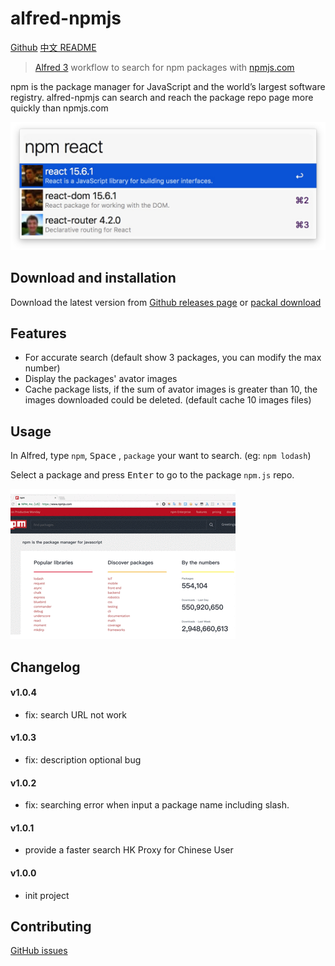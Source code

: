 # alfred-npmjs

[Github](https://github.com/ycjcl868/alfred-npmjs)
[中文 README](README-zh_CN.md)

> [Alfred 3](https://www.alfredapp.com) workflow to search for npm packages with [npmjs.com](https://www.npmjs.com/)

npm is the package manager for JavaScript and the world’s largest software registry. alfred-npmjs can search and reach the package repo page more quickly than npmjs.com

![](https://raw.githubusercontent.com/ycjcl868/alfred-npmjs/gh-pages/images/snapshot.png)

## Download and installation
Download the latest version from [Github releases page](https://github.com/ycjcl868/alfred-npmjs/releases/latest) or [packal download](http://www.packal.org/workflow/npmsearch)

## Features
- For accurate search (default show 3 packages, you can modify the max number)
- Display the packages' avator images
- Cache package lists, if the sum of avator images is greater than 10, the images downloaded could be deleted. (default cache 10 images files)

## Usage
In Alfred, type `npm`, <kbd>Space</kbd> , `package` your want to search. (eg: `npm lodash`)

Select a package and press <kbd>Enter</kbd> to go to the package `npm.js` repo.

![](https://raw.githubusercontent.com/ycjcl868/alfred-npmjs/gh-pages/images/usage.gif)


## Changelog
#### v1.0.4
- fix: search URL not work
#### v1.0.3
- fix: description optional bug

#### v1.0.2
- fix: searching error when input a package name including slash.

#### v1.0.1
- provide a faster search HK Proxy for Chinese User

#### v1.0.0
- init project

## Contributing
[GitHub issues](https://github.com/ycjcl868/alfred-npmjs/issues)

